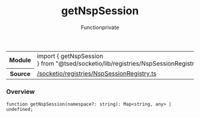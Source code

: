 
<header class="symbol-info-header"><h1 id="getnspsession">getNspSession</h1><label class="symbol-info-type-label function">Function</label><label class="api-type-label private" title="private">private</label></header>
<!-- summary -->
<section class="symbol-info"><table class="is-full-width"><tbody><tr><th>Module</th><td><div class="lang-typescript"><span class="token keyword">import</span> { getNspSession }&nbsp;<span class="token keyword">from</span>&nbsp;<span class="token string">"@tsed/socketio/lib/registries/NspSessionRegistry"</span></div></td></tr><tr><th>Source</th><td><a href="https://github.com/Romakita/ts-express-decorators/blob/v4.23.2/src//socketio/registries/NspSessionRegistry.ts#L0-L0">/socketio/registries/NspSessionRegistry.ts</a></td></tr></tbody></table></section>
<!-- overview -->


### Overview


<pre><code class="typescript-lang ">function <span class="token function">getNspSession</span><span class="token punctuation">(</span>namespace?<span class="token punctuation">:</span> <span class="token keyword">string</span><span class="token punctuation">)</span><span class="token punctuation">:</span> Map<<span class="token keyword">string</span><span class="token punctuation">,</span> <span class="token keyword">any</span>> | undefined<span class="token punctuation">;</span></code></pre>


<!-- Parameters -->

<!-- Description -->

<!-- Members -->


